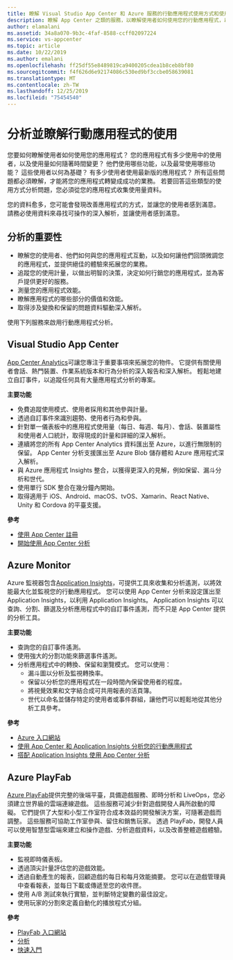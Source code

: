```yaml
---
title: 瞭解 Visual Studio App Center 和 Azure 服務的行動應用程式使用方式和使用者行為
description: 瞭解 App Center 之類的服務，以瞭解使用者如何使用您的行動應用程式，以協助您做出明智的商業決策。
author: elamalani
ms.assetid: 34a8a070-9b3c-4faf-8588-ccff02097224
ms.service: vs-appcenter
ms.topic: article
ms.date: 10/22/2019
ms.author: emalani
ms.openlocfilehash: ff25df55e8489819ca9400205cdea1b8ceb8bf80
ms.sourcegitcommit: f4f626d6e92174086c530ed9bf3ccbe058639081
ms.translationtype: MT
ms.contentlocale: zh-TW
ms.lasthandoff: 12/25/2019
ms.locfileid: "75454540"
---
```

# <a name="analyze-and-understand-mobile-application-use"></a>分析並瞭解行動應用程式的使用
您要如何瞭解使用者如何使用您的應用程式？ 您的應用程式有多少使用中的使用者，以及使用量如何隨著時間變更？ 他們使用哪些功能，以及最常使用哪些功能？ 這些使用者以何為基礎？ 有多少使用者使用最新版的應用程式？ 所有這些問題都必須瞭解，才能將您的應用程式轉變成成功的業務。 若要回答這些類型的使用方式分析問題，您必須從您的應用程式收集使用量資料。

您的資料愈多，您可能會發現改善應用程式的方式，並讓您的使用者感到滿意。 請務必使用資料來尋找可操作的深入解析，並讓使用者感到滿意。

## <a name="importance-of-analytics"></a>分析的重要性
- 瞭解您的使用者、他們如何與您的應用程式互動，以及如何讓他們回頭微調您的應用程式，並提供絕佳的體驗來拓展您的業務。
- 追蹤您的使用計量，以做出明智的決策，決定如何行銷您的應用程式，並為客戶提供更好的服務。
- 測量您的應用程式效能。
- 瞭解應用程式的哪些部分的價值和效能。
- 取得涉及變換和保留的問題資料驅動深入解析。

使用下列服務來啟用行動應用程式分析。

## <a name="visual-studio-app-center"></a>Visual Studio App Center
[App Center Analytics](/appcenter/analytics/)可讓您專注于重要事項來拓展您的物件。 它提供有關使用者會話、熱門裝置、作業系統版本和行為分析的深入報告和深入解析。 輕鬆地建立自訂事件，以追蹤任何具有大量應用程式分析的專案。

   **主要功能**
   - 免費追蹤使用模式、使用者採用和其他參與計量。
   - 透過自訂事件來識別趨勢、使用者行為和參與。
   - 針對單一儀表板中的應用程式使用量（每日、每週、每月）、會話、裝置屬性和使用者人口統計，取得現成的計量和詳細的深入解析。
   - 連續將您的所有 App Center Analytics 資料匯出至 Azure，以進行無限制的保留。 App Center 分析支援匯出至 Azure Blob 儲存體和 Azure 應用程式深入解析。
   - 與 Azure 應用程式 Insights 整合，以獲得更深入的見解，例如保留、漏斗分析和世代。
   - 使用單行 SDK 整合在幾分鐘內開始。
   - 取得適用于 iOS、Android、macOS、tvOS、Xamarin、React Native、Unity 和 Cordova 的平臺支援。

   **參考**
   - [使用 App Center 註冊](https://appcenter.ms/signup?utm_source=Mobile%20Development%20Docs&utm_medium=Azure&utm_campaign=New%20azure%20docs)
   - [開始使用 App Center 分析](/appcenter/analytics/)

## <a name="azure-monitor"></a>Azure Monitor
Azure 監視器包含[Application Insights](/azure/azure-monitor/app/app-insights-overview)，可提供工具來收集和分析遙測，以將效能最大化並監視您的行動應用程式。 您可以使用 App Center 分析來設定匯出至 Application Insights，以利用 Application Insights。 Application Insights 可以查詢、分割、篩選及分析應用程式中的自訂事件遙測，而不只是 App Center 提供的分析工具。

**主要功能**
   - 查詢您的自訂事件遙測。
   - 使用強大的分割功能來篩選事件遙測。
   - 分析應用程式中的轉換、保留和瀏覽模式。 您可以使用：
     - 漏斗圖以分析及監視轉換率。
     - 保留以分析您的應用程式在一段時間內保留使用者的程度。
     - 將視覺效果和文字結合成可共用報表的活頁簿。
     - 世代以命名並儲存特定的使用者或事件群組，讓他們可以輕鬆地從其他分析工具參考。

**參考**
- [Azure 入口網站](https://portal.azure.com/)
- [使用 App Center 和 Application Insights 分析您的行動應用程式](/azure/azure-monitor/learn/mobile-center-quickstart)
- [搭配 Application Insights 使用 App Center 分析](/azure/azure-monitor/app/usage-overview)

## <a name="azure-playfab"></a>Azure PlayFab
[Azure PlayFab](https://playfab.com/)提供完整的後端平臺，具備遊戲服務、即時分析和 LiveOps，您必須建立世界級的雲端連線遊戲。 這些服務可減少針對遊戲開發人員所啟動的障礙。 它們提供了大型和小型工作室符合成本效益的開發解決方案，可隨著遊戲而調整。 這些服務可協助工作室參與、留住和銷售玩家。 透過 PlayFab，開發人員可以使用智慧型雲端來建立和操作遊戲、分析遊戲資料，以及改善整體遊戲體驗。

**主要功能**
   - 監視即時儀表板。
   - 透過頂尖計量評估您的遊戲效能。
   - 透過自動產生的報表，回顧遊戲的每日和每月效能摘要。 您可以在遊戲管理員中查看報表，並每日下載或傳遞至您的收件匣。
   - 使用 A/B 測試來執行實驗，並判斷特定變數的最佳設定。
   - 使用玩家的分割來定義自動化的播放程式分組。
    
**參考**
- [PlayFab 入口網站](https://developer.playfab.com/en-US/sign-up)
- [分析](/gaming/playfab/#pivot=documentation&panel=analytics)
- [快速入門](/gaming/playfab/#pivot=documentation&panel=quickstarts) 
